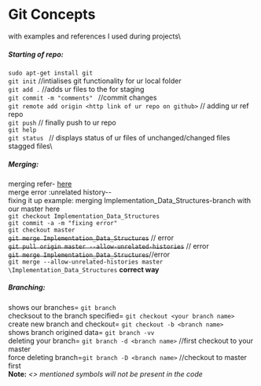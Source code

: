 
# Git Concepts
with examples and references I used during projects\
##### Starting of repo:
`sudo apt-get install git`\
`git init`     //intialises git functionality for ur local folder\
`git add .`    //adds ur files to the for staging\
`git commit -m "comments" `   //commit changes\
`git remote add origin <http link of ur repo on github>` // adding ur ref repo\
`git push`     // finally push to ur repo\
`git help`\
`git status `   // displays status of ur files of unchanged/changed files stagged files\

##### Merging:
merging refer- [here](https://git-scm.com/book/en/v2/Git-Branching-Basic-Branching-and-Merging)\
merge error :unrelated history--\
fixing it up example: merging Implementation_Data_Structures-branch with our master here\
`git checkout Implementation_Data_Structures`\
`git commit -a -m "fixing error"`\
`git checkout master`\
~~`git merge Implementation_Data_Structures`~~ // error\
~~`git pull origin master --allow-unrelated-histories`~~ // error\
~~`git merge Implementation_Data_Structures`~~//error\
`git merge --allow-unrelated-histories master \Implementation_Data_Structures` **correct way**
##### Branching:
shows our branches= `git branch` \
checksout to the branch specified= `git checkout <your branch name>`\
create new branch and checkout= `git checkout -b <branch name>`\
shows branch origined data= `git branch -vv`\
deleting your branch= `git branch -d <branch name>` //first checkout to your master\
force deleting branch=`git branch -D <branch name>` //checkout to master first\
**Note:** *<> mentioned symbols will not be present in the code*
      
